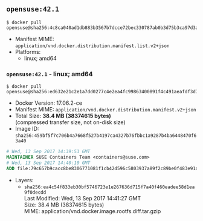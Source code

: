 ## `opensuse:42.1`

```console
$ docker pull opensuse@sha256:4c8ca040ad1db883b3567b7dcce72bec330787ab0b3d75b3ca97d3ac4f5a60c2
```

-	Manifest MIME: `application/vnd.docker.distribution.manifest.list.v2+json`
-	Platforms:
	-	linux; amd64

### `opensuse:42.1` - linux; amd64

```console
$ docker pull opensuse@sha256:ed632e21c2e1a7dd0277c4e2ea4fc99863400891f4c491aeafdf3d76fbb1d1e8
```

-	Docker Version: 17.06.2-ce
-	Manifest MIME: `application/vnd.docker.distribution.manifest.v2+json`
-	Total Size: **38.4 MB (38374615 bytes)**  
	(compressed transfer size, not on-disk size)
-	Image ID: `sha256:459bf5f7c706b4a7668f527b4197ca4327b76fbbc1a9287b4ba6448470f63a40`

```dockerfile
# Wed, 13 Sep 2017 14:39:53 GMT
MAINTAINER SUSE Containers Team <containers@suse.com>
# Wed, 13 Sep 2017 14:40:10 GMT
ADD file:79c657b9cacc8be8306771081f1cb42d596c5803937a89f2c89be0f483e91a78 in / 
```

-	Layers:
	-	`sha256:ea4c54f833eb30bf5746723e1e267636d715f7a40f460eadee58d1ea9f0decdd`  
		Last Modified: Wed, 13 Sep 2017 14:41:27 GMT  
		Size: 38.4 MB (38374615 bytes)  
		MIME: application/vnd.docker.image.rootfs.diff.tar.gzip
